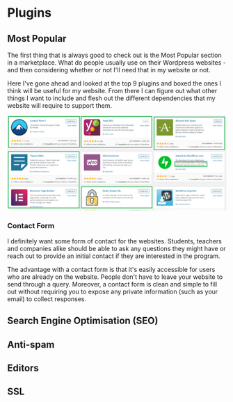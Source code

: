 # Plugins

## Most Popular

The first thing that is always good to check out is the Most Popular section in a marketplace. What do people usually use on their Wordpress websites - and then considering whether or not I'll need that in my website or not.

Here I've gone ahead and looked at the top 9 plugins and boxed the ones I think will be useful for my website. From there I can figure out what other things I want to include and flesh out the different dependencies that my website will require to support them.

![Top 9 Most Popular Wordpress Plugins](../../../.gitbook/assets/image%20%2895%29.png)

### Contact Form

I definitely want some form of contact for the websites. Students, teachers and companies alike should be able to ask any questions they might have or reach out to provide an initial contact if they are interested in the program.

The advantage with a contact form is that it's easily accessible for users who are already on the website. People don't have to leave your website to send through a query. Moreover, a contact form is clean and simple to fill out without requiring you to expose any private information \(such as your email\) to collect responses.

## Search Engine Optimisation \(SEO\)

## Anti-spam

## Editors

## SSL





